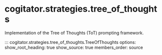 # cogitator.strategies.tree_of_thoughts

Implementation of the Tree of Thoughts (ToT) prompting framework.

::: cogitator.strategies.tree_of_thoughts.TreeOfThoughts
options:
show_root_heading: true
show_source: true
members_order: source
